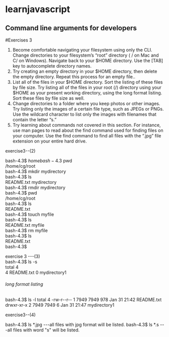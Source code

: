 # learnjavascript
<h2> Command line arguments for developers</h2>


#Exercises 3

1. Become comfortable navigating your filesystem using only the CLI. Change directories to your filesystem’s “root”
directory ( / on Mac and C/ on Windows). Navigate back to your $HOME directory. Use the [TAB] key to autocomplete
directory names.
2. Try creating an empty directory in your $HOME directory, then delete the empty directory. Repeat this process for
an empty file..
3. List all of the files in your $HOME directory. Sort the listing of these files by file size. Try listing all of the files in your
root (/) directory using your $HOME as your present working directory, using the long format listing. Sort these files
by file size as well.
4. Change directories to a folder where you keep photos or other images. Try listing only the images of a certain file
type, such as JPEGs or PNGs. Use the wildcard character to list only the images with filenames that contain the
letter “s.”
5. Try learning about commands not covered in this section. For instance, use man pages to read about
the find command used for finding files on your computer. Use the find command to find all files with the “.jpg”
file extension on your entire hard drive.

exercise3--(2)

bash-4.3$ $home                                                                                                                                                                              
bash-4.3$ pwd                                                                                                                                                                                
/home/cg/root                                                                                                                                                                                
bash-4.3$ mkdir mydirectory                                                                                                                                                                  
bash-4.3$ ls                                                                                                                                                                                 
README.txt  mydirectory                                                                                                                                                                      
bash-4.3$ rmdir mydirectory                                                                                                                                                                  
bash-4.3$ pwd                                                                                                                                                                                
/home/cg/root                                                                                                                                                                                
bash-4.3$ ls                                                                                                                                                                                 
README.txt                                                                                                                                                                                   
bash-4.3$ touch myfile                                                                                                                                                                       
bash-4.3$ ls                                                                                                                                                                                 
README.txt  myfile                                                                                                                                                                           
bash-4.3$ rm myfile                                                                                                                                                                          
bash-4.3$ ls                                                                                                                                                                                 
README.txt                                                                                                                                                                                   
bash-4.3$                                                                                                                                                                                    
    
exercise 3 ---(3)    
bash-4.3$ ls -s                                                                                                                                                                              
total 4                                                                                                                                                                                      
4 README.txt  0 mydirectory1       

<h6>long format listing</h6>
bash-4.3$ ls -l                                                                                                                                                                              
total 4                                                                                                                                                                                      
-rw-r--r-- 1 7949 7949 978 Jan 31 21:42 README.txt                                                                                                                                           
drwxr-xr-x 2 7949 7949   6 Jan 31 21:47 mydirectory1   

exercise3--(4)

bash-4.3$ ls *.jpg ---all files with jpg format will be listed.
bash-4.3$ ls *.s ---all files with word "s" will be listed.

